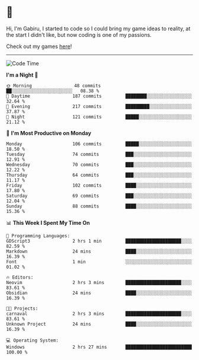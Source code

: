 # 🐀

Hi, I'm Gabiru, I started to code so I could bring my game ideas to reality, at the start I didn't like, but now coding is one of my passions.

Check out my games [here](https://gabiru.art/projetos/)!

---

<!--START_SECTION:waka-->
![Code Time](http://img.shields.io/badge/Code%20Time-310%20hrs%2047%20mins-blue)

**I'm a Night 🦉** 

```text
🌞 Morning                48 commits          ██░░░░░░░░░░░░░░░░░░░░░░░   08.38 % 
🌆 Daytime                187 commits         ████████░░░░░░░░░░░░░░░░░   32.64 % 
🌃 Evening                217 commits         █████████░░░░░░░░░░░░░░░░   37.87 % 
🌙 Night                  121 commits         █████░░░░░░░░░░░░░░░░░░░░   21.12 % 
```
📅 **I'm Most Productive on Monday** 

```text
Monday                   106 commits         █████░░░░░░░░░░░░░░░░░░░░   18.50 % 
Tuesday                  74 commits          ███░░░░░░░░░░░░░░░░░░░░░░   12.91 % 
Wednesday                70 commits          ███░░░░░░░░░░░░░░░░░░░░░░   12.22 % 
Thursday                 64 commits          ███░░░░░░░░░░░░░░░░░░░░░░   11.17 % 
Friday                   102 commits         ████░░░░░░░░░░░░░░░░░░░░░   17.80 % 
Saturday                 69 commits          ███░░░░░░░░░░░░░░░░░░░░░░   12.04 % 
Sunday                   88 commits          ████░░░░░░░░░░░░░░░░░░░░░   15.36 % 
```


📊 **This Week I Spent My Time On** 

```text
💬 Programming Languages: 
GDScript3                2 hrs 1 min         █████████████████████░░░░   82.59 % 
Markdown                 24 mins             ████░░░░░░░░░░░░░░░░░░░░░   16.39 % 
Font                     1 min               ░░░░░░░░░░░░░░░░░░░░░░░░░   01.02 % 

🔥 Editors: 
Neovim                   2 hrs 3 mins        █████████████████████░░░░   83.61 % 
Obsidian                 24 mins             ████░░░░░░░░░░░░░░░░░░░░░   16.39 % 

🐱‍💻 Projects: 
carnaval                 2 hrs 3 mins        █████████████████████░░░░   83.61 % 
Unknown Project          24 mins             ████░░░░░░░░░░░░░░░░░░░░░   16.39 % 

💻 Operating System: 
Windows                  2 hrs 27 mins       █████████████████████████   100.00 % 
```


<!--END_SECTION:waka-->
